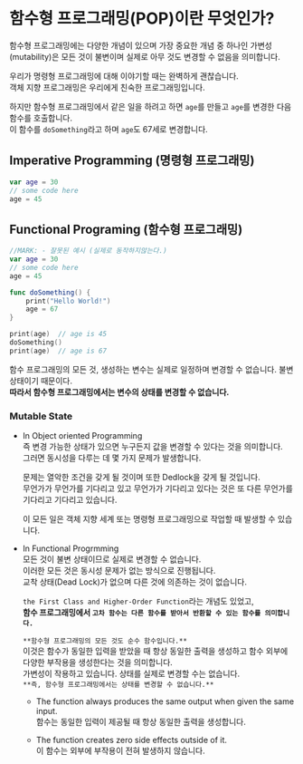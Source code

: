 # 함수형 프로그래밍(POP)이란 무엇인가?
함수형 프로그래밍에는 다양한 개념이 있으며 가장 중요한 개념 중 하나인 가변성(mutability)은 모든 것이 불변이며 실제로 아무 것도 변경할 수 없음을 의미합니다.

우리가 명령형 프로그래밍에 대해 이야기할 때는 완벽하게 괜찮습니다.   
객체 지향 프로그래밍은 우리에게 친숙한 프로그래밍입니다. 

하지만 함수형 프로그래밍에서 같은 일을 하려고 하면 `age`를 만들고 `age`를 변경한 다음 함수를 호출합니다.   
이 함수를 `doSomething`라고 하며 `age`도 67세로 변경합니다.

## Imperative Programming (명령형 프로그래밍)
```Swift
var age = 30
// some code here
age = 45
```

## Functional Programing (함수형 프로그래밍)
```Swift
//MARK: - 잘못된 예시 (실제로 동작하지않는다.)
var age = 30
// some code here
age = 45

func doSomething() {
    print("Hello World!")
    age = 67
}

print(age)  // age is 45
doSomething()
print(age)  // age is 67
```

함수 프로그래밍의 모든 것, 생성하는 변수는 실제로 일정하며 변경할 수 없습니다. 불변 상태이기 때문이다.   
**따라서 함수형 프로그래밍에서는 변수의 상태를 변경할 수 없습니다.**

### Mutable State
- In Object oriented Programming   
    즉 변경 가능한 상태가 있으면 누구든지 값을 변경할 수 있다는 것을 의미합니다.   
    그러면 동시성을 다루는 데 몇 가지 문제가 발생합니다.   

    문제는 열악한 조건을 갖게 될 것이며 또한 Dedlock을 갖게 될 것입니다.   
    무언가가 무언가를 기다리고 있고 무언가가 기다리고 있다는 것은 또 다른 무언가를 기다리고 기다리고 있습니다.   

    이 모든 일은 객체 지향 세계 또는 명령형 프로그래밍으로 작업할 때 발생할 수 있습니다.   

- In Functional Progrmming   
    모든 것이 불변 상태이므로 실제로 변경할 수 없습니다.   
    이러한 모든 것은 동시성 문제가 없는 방식으로 진행됩니다.   
    교착 상태(Dead Lock)가 없으며 다른 것에 의존하는 것이 없습니다.

    `the First Class and Higher-Order Function`라는 개념도 있었고,   
    **함수 프로그래밍에서 `고차 함수는 다른 함수를 받아서 반환할 수 있는 함수를 의미합니다.`**

    `**함수형 프로그래밍의 모든 것도 순수 함수입니다.**`   
    이것은 함수가 동일한 입력을 받았을 때 항상 동일한 출력을 생성하고 함수 외부에 다양한 부작용을 생성한다는 것을 의미합니다.   
    가변성이 작용하고 있습니다. 상태를 실제로 변경할 수는 없습니다.   
    `**즉, 함수형 프로그래밍에서는 상태를 변경할 수 없습니다.**`   

    - The function always produces the same output when given the same input.   
    함수는 동일한 입력이 제공될 때 항상 동일한 출력을 생성합니다.
    
    - The function creates zero side effects outside of it.   
    이 함수는 외부에 부작용이 전혀 발생하지 않습니다.